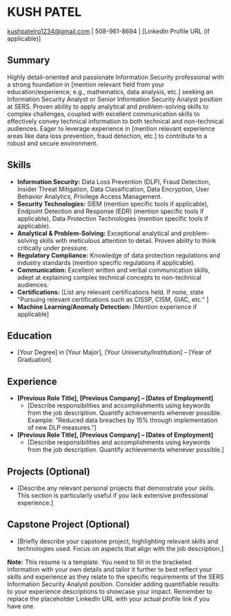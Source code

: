 # KUSH PATEL

[kushpatelrp1234@gmail.com](mailto:kushpatelrp1234@gmail.com) | 508-961-8694 | [LinkedIn Profile URL (if applicable)]


## Summary

Highly detail-oriented and passionate Information Security professional with a strong foundation in [mention relevant field from your education/experience, e.g., mathematics, data analysis, etc.] seeking an Information Security Analyst or Senior Information Security Analyst position at SERS.  Proven ability to apply analytical and problem-solving skills to complex challenges, coupled with excellent communication skills to effectively convey technical information to both technical and non-technical audiences.  Eager to leverage experience in [mention relevant experience areas like data loss prevention, fraud detection, etc.] to contribute to a robust and secure environment.


## Skills

* **Information Security:** Data Loss Prevention (DLP), Fraud Detection, Insider Threat Mitigation, Data Classification, Data Encryption, User Behavior Analytics, Privilege Access Management.
* **Security Technologies:** SIEM (mention specific tools if applicable), Endpoint Detection and Response (EDR) (mention specific tools if applicable), Data Protection Technologies (mention specific tools if applicable).
* **Analytical & Problem-Solving:**  Exceptional analytical and problem-solving skills with meticulous attention to detail. Proven ability to think critically under pressure.
* **Regulatory Compliance:** Knowledge of data protection regulations and industry standards (mention specific regulations if applicable).
* **Communication:** Excellent written and verbal communication skills, adept at explaining complex technical concepts to non-technical audiences.
* **Certifications:** [List any relevant certifications held. If none, state "Pursuing relevant certifications such as CISSP, CISM, GIAC, etc." ]
* **Machine Learning/Anomaly Detection:** [Mention experience if applicable]


## Education

* [Your Degree] in [Your Major], [Your University/Institution] – [Year of Graduation]


## Experience

* **[Previous Role Title], [Previous Company] – [Dates of Employment]**
    * [Describe responsibilities and accomplishments using keywords from the job description. Quantify achievements whenever possible.  Example: "Reduced data breaches by 15% through implementation of new DLP measures."]
* **[Previous Role Title], [Previous Company] – [Dates of Employment]**
    * [Describe responsibilities and accomplishments using keywords from the job description. Quantify achievements whenever possible.]


## Projects (Optional)

* [Describe any relevant personal projects that demonstrate your skills. This section is particularly useful if you lack extensive professional experience.]


## Capstone Project (Optional)

* [Briefly describe your capstone project, highlighting relevant skills and technologies used.  Focus on aspects that align with the job description.]


**Note:**  This resume is a template.  You need to fill in the bracketed information with your own details and tailor it further to best reflect your skills and experience as they relate to the specific requirements of the SERS Information Security Analyst position.  Consider adding quantifiable results to your experience descriptions to showcase your impact.  Remember to replace the placeholder LinkedIn URL with your actual profile link if you have one.
